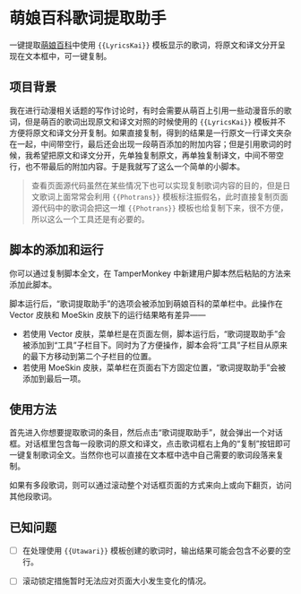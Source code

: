 # 萌娘百科歌词提取助手

一键提取[萌娘百科](https://zh.moegirl.org.cn)中使用 `{{LyricsKai}}` 模板显示的歌词，将原文和译文分开呈现在文本框中，可一键复制。

## 项目背景

我在进行动漫相关话题的写作讨论时，有时会需要从萌百上引用一些动漫音乐的歌词，但是萌百的歌词出现原文和译文对照的时候使用的 `{{LyricsKai}}` 模板并不方便将原文和译文分开复制。如果直接复制，得到的结果是一行原文一行译文夹杂在一起，中间带空行，最后还会出现一段萌百添加的附加内容；但是引用歌词的时候，我希望把原文和译文分开，先单独复制原文，再单独复制译文，中间不带空行，也不带最后的附加内容。于是我就写了这么一个简单的小脚本。

> 查看页面源代码虽然在某些情况下也可以实现复制歌词内容的目的，但是日文歌词上面常常会利用 `{{Photrans}}` 模板标注振假名，此时直接复制页面源代码中的歌词会把这一堆 `{{Photrans}}` 模板也给复制下来，很不方便，所以这么一个工具还是有必要的。

## 脚本的添加和运行

你可以通过复制脚本全文，在 TamperMonkey 中新建用户脚本然后粘贴的方法来添加此脚本。

脚本运行后，“歌词提取助手”的选项会被添加到萌娘百科的菜单栏中。此操作在 Vector 皮肤和 MoeSkin 皮肤下的运行结果略有差异——

* 若使用 Vector 皮肤，菜单栏是在页面左侧，脚本运行后，“歌词提取助手”会被添加到“工具”子栏目下。同时为了方便操作，脚本会将“工具”子栏目从原来的最下方移动到第二个子栏目的位置。
* 若使用 MoeSkin 皮肤，菜单栏在页面右下方固定位置，“歌词提取助手”会被添加到最后一项。

## 使用方法

首先进入你想要提取歌词的条目，然后点击“歌词提取助手”，就会弹出一个对话框。对话框里包含每一段歌词的原文和译文，点击歌词框右上角的“复制”按钮即可一键复制歌词全文。当然你也可以直接在文本框中选中自己需要的歌词段落来复制。

如果有多段歌词，则可以通过滚动整个对话框页面的方式来向上或向下翻页，访问其他段歌词。

## 已知问题

* [ ] 在处理使用 `{{Utawari}}` 模板创建的歌词时，输出结果可能会包含不必要的空行。
* [ ] 滚动锁定措施暂时无法应对页面大小发生变化的情况。


